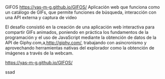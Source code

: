 GIFOS https://yas-m-g.github.io/GIFOS/
Aplicación web que funciona como un catálogo de GIFs, que permite funciones de búsqueda, interacción con una API externa y captura de video

El desafío consistió en la creación de una aplicación web interactiva para compartir GIFs animados, poniendo en práctica los fundamentos de la programación y el uso de JavaScript mediante la obtención de datos de la API de Giphy.com,a,http://giphy.com/, trabajando con asincronismo y aprovechando herramientas nativas del explorador como la obtención de imágenes a través de la webcam.

https://yas-m-g.github.io/GIFOS/

ssad
